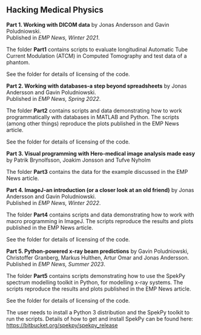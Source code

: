 ## Hacking Medical Physics ##

**Part 1. Working with DICOM data** by Jonas Andersson and Gavin Poludniowski.<br>
Published in *EMP News, Winter 2021*.
 
 The folder **Part1** contains scripts to evaluate longitudinal Automatic Tube Current Modulation (ATCM) in Computed Tomography and test data of a phantom.
 
 See the folder for details of licensing of the code.
 
**Part 2. Working with databases-a step beyond spreadsheets** by Jonas Andersson and Gavin Poludniowski.<br>
Published in *EMP News, Spring 2022*.
 
 The folder **Part2** contains scripts and data demonstrating how to work programmatically with databases in MATLAB and Python. The scripts (among other things) reproduce the plots published in the EMP News article.
 
 See the folder for details of licensing of the code.

**Part 3. Visual programming with Hero-medical image analysis made easy** by Patrik Brynolfsson, Joakim Jonsson and Tufve Nyholm

 The folder **Part3** contains the data for the example discussed in the EMP News article. 
 
**Part 4. ImageJ-an introduction (or a closer look at an old friend)** by Jonas Andersson and Gavin Poludniowski.<br>
Published in *EMP News, Winter 2022*.
 
 The folder **Part4** contains scripts and data demonstrating how to work with macro programming in ImageJ. The scripts reproduce the results and plots published in the EMP News article.
 
 See the folder for details of licensing of the code.

**Part 5. Python-powered x-ray beam predictions** by Gavin Poludniowski, Christoffer Granberg, Markus Hulthen, Artur Omar and Jonas Andersson.<br>
Published in *EMP News, Summer 2023*.
 
 The folder **Part5** contains scripts demonstrating how to use the SpekPy spectrum modelling toolkit in Python, for modelling x-ray systems. The scripts reproduce the results and plots published in the EMP News article.

 See the folder for details of licensing of the code.

 The user needs to install a Python 3 distribution and the SpekPy toolkit to run the scripts. Details of how to get and install SpekPy can be found here: https://bitbucket.org/spekpy/spekpy_release
 
 
